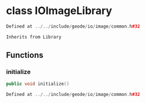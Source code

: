 # class IOImageLibrary

```cpp
Defined at ../../include/geode/io/image/common.h#32
```

```cpp
Inherits from Library
```



## Functions

### initialize

```cpp
public void initialize()
```

```cpp
Defined at ../../include/geode/io/image/common.h#32
```



